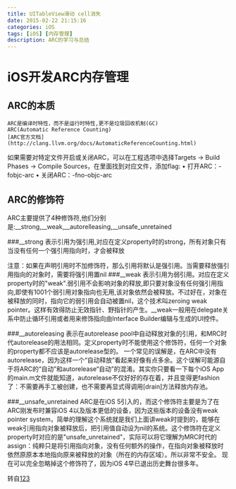 ```yaml
---
title: UITableView滑动 cell消失
date: 2015-02-22 21:15:16
categories: iOS
tags: [iOS] [内存管理]
description: ARC的学习与总结
---
```

# iOS开发ARC内存管理
## ARC的本质

```
ARC是编译时特性，而不是运行时特性,更不是垃圾回收机制(GC)
ARC(Automatic Reference Counting) 
[ARC官方文档](http://clang.llvm.org/docs/AutomaticReferenceCounting.html)
```
如果需要对特定文件开启或关闭ARC，可以在工程选项中选择Targets -> Build Phases -> Compile Sources，在里面找到对应文件，添加flag:
	•	打开ARC：-fobjc-arc
	•	关闭ARC：-fno-objc-arc
	
	
## ARC的修饰符
ARC主要提供了4种修饰符,他们分别是:__strong,__weak,__autorelleasing,__unsafe_unretained

###__strong
表示引用为强引用,对应在定义property时的strong，所有对象只有当没有任何一个强引用指向时，才会被释放

注意：如果在声明引用时不加修饰符，那么引用将默认是强引用。当需要释放强引用指向的对象时，需要将强引用置nil
###__weak
表示引用为弱引用。对应在定义property时的"weak".弱引用不会影响对象的释放,即只要对象没有任何强引用指向,即使有1001个弱引用对象指向也无用,该对象依然会被释放。不过好在，对象在被释放的同时，指向它的弱引用会自动被置nil，这个技术叫zeroing weak pointer。这样有效得防止无效指针、野指针的产生。__weak一般用在delegate关系中防止循环引用或者用来修饰指向由Interface Builder编辑与生成的UI控件。

###__autoreleasing
表示在autorelease pool中自动释放对象的引用，和MRC时代autorelease的用法相同。定义property时不能使用这个修饰符，任何一个对象的property都不应该是autorelease型的。
一个常见的误解是，在ARC中没有autorelease，因为这样一个“自动释放”看起来好像有点多余。这个误解可能源自于将ARC的“自动”和autorelease“自动”的混淆。其实你只要看一下每个iOS App的main.m文件就能知道，autorelease不仅好好的存在着，并且变得更fashion了：不需要再手工被创建，也不需要再显式得调用[drain]方法释放内存池。

###__unsafe_unretained
ARC是在iOS 5引入的，而这个修饰符主要是为了在ARC刚发布时兼容iOS 4以及版本更低的设备，因为这些版本的设备没有weak pointer system，简单的理解这个系统就是我们上面讲weak时提到的，能够在weak引用指向对象被释放后，把引用值自动设为nil的系统。这个修饰符在定义property时对应的是"unsafe_unretained"，实际可以将它理解为MRC时代的assign：纯粹只是将引用指向对象，没有任何额外的操作，在指向对象被释放时依然原原本本地指向原来被释放的对象（所在的内存区域）。所以非常不安全。
现在可以完全忽略掉这个修饰符了，因为iOS 4早已退出历史舞台很多年。

转自[123](http://www.cnblogs.com/flyFreeZn/p/4264220.html)
	













